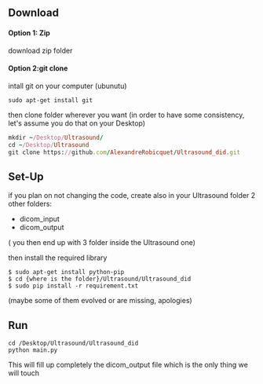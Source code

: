 

## Download 

#### Option 1: Zip

download zip folder

#### Option 2:git clone

intall git on your computer (ubunutu)

```unix 
sudo apt-get install git
```

then clone folder wherever you want (in order to have some consistency, let's assume you do that on your Desktop)

```ruby
mkdir ~/Desktop/Ultrasound/
cd ~/Desktop/Ultrasound
git clone https://github.com/AlexandreRobicquet/Ultrasound_did.git
```

## Set-Up

if you plan on not changing the code, create also in your Ultrasound folder 2 other folders: 
- dicom_input
- dicom_output

( you then end up with 3 folder inside the Ultrasound one)

then install the required library

```unix
$ sudo apt-get install python-pip
$ cd {where is the folder}/Ultrasound/Ultrasound_did
$ sudo pip install -r requirement.txt
```

(maybe some of them evolved or are missing, apologies)


## Run 

```unix
cd /Desktop/Ultrasound/Ultrasound_did
python main.py
```
This will fill up completely the dicom_output file which is the only thing we will touch

